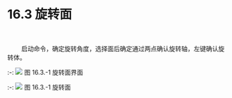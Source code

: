 # 16.3 旋转面
<br/>

&emsp;&emsp; 启动命令，确定旋转角度，选择面后确定通过两点确认旋转轴，左键确认旋转体。

:-: ![](images/旋转1.png)
图 16.3.\-1 旋转面界面

:-: ![](images/旋转2.png)
图 16.3.\-1 旋转面
